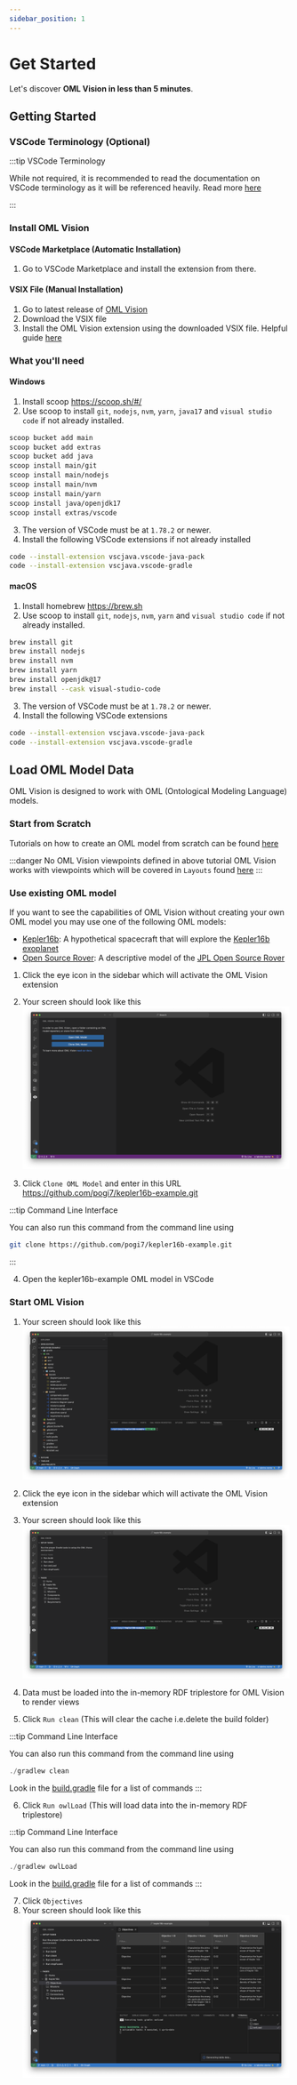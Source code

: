 ```yaml
---
sidebar_position: 1
---
```


# Get Started

Let's discover **OML Vision in less than 5 minutes**.

## Getting Started

### VSCode Terminology (Optional)

:::tip VSCode Terminology

While not required, it is recommended to read the documentation on VSCode terminology as it will be referenced heavily.  Read more [here](https://code.visualstudio.com/docs/getstarted/userinterface)

:::

### Install OML Vision

#### VSCode Marketplace (Automatic Installation)

<!-- TODO: Add link to VSCode marketplace -->
1. Go to VSCode Marketplace and install the extension from there.  

#### VSIX File (Manual Installation)

1. Go to latest release of [OML Vision](https://github.com/opencaesar/oml-vision/releases/latest)
2. Download the VSIX file
3. Install the OML Vision extension using the downloaded VSIX file.  Helpful guide [here](https://code.visualstudio.com/docs/editor/extension-marketplace#_install-from-a-vsix)

### What you'll need

#### Windows
1. Install scoop https://scoop.sh/#/
2. Use scoop to install `git`, `nodejs`, `nvm`, `yarn`, `java17` and `visual studio code` if not already installed.
```bash
scoop bucket add main
scoop bucket add extras
scoop bucket add java
scoop install main/git
scoop install main/nodejs
scoop install main/nvm
scoop install main/yarn
scoop install java/openjdk17
scoop install extras/vscode
```
3. The version of VSCode must be at `1.78.2` or newer.
4. Install the following VSCode extensions if not already installed
```bash
code --install-extension vscjava.vscode-java-pack
code --install-extension vscjava.vscode-gradle
```

#### macOS
1. Install homebrew https://brew.sh
2. Use scoop to install `git`, `nodejs`, `nvm`, `yarn` and `visual studio code` if not already installed.
```bash
brew install git
brew install nodejs
brew install nvm
brew install yarn
brew install openjdk@17
brew install --cask visual-studio-code
```
3. The version of VSCode must be at `1.78.2` or newer.
4. Install the following VSCode extensions
```bash
code --install-extension vscjava.vscode-java-pack
code --install-extension vscjava.vscode-gradle
```

## Load OML Model Data

OML Vision is designed to work with OML (Ontological Modeling Language) models.

### Start from Scratch

Tutorials on how to create an OML model from scratch can be found [here](https://www.opencaesar.io/oml-tutorials/)

:::danger No OML Vision viewpoints defined in above tutorial
OML Vision works with viewpoints which will be covered in `Layouts` found [here](/docs/category/layouts)
:::

### Use existing OML model

If you want to see the capabilities of OML Vision without creating your own OML model you may use one of the following OML models:

<!-- TODO: Change URL to opencaesar organization once documentation is updated -->
- [Kepler16b](https://github.com/pogi7/kepler16b-example/tree/main): A hypothetical spacecraft that will explore the [Kepler16b exoplanet](https://en.wikipedia.org/wiki/Kepler-16b)
- [Open Source Rover](https://github.com/UTNAK/open-source-rover/tree/main): A descriptive model of the [JPL Open Source Rover](https://github.com/nasa-jpl/open-source-rover/tree/master)

1. Click the eye icon in the sidebar which will activate the OML Vision extension
2. Your screen should look like this
![Unopened Workspace](./img/unopenedWorkspace.png)

1. Click `Clone OML Model` and enter in this URL https://github.com/pogi7/kepler16b-example.git


:::tip Command Line Interface

You can also run this command from the command line using 
```bash
git clone https://github.com/pogi7/kepler16b-example.git
```
:::

4. Open the kepler16b-example OML model in VSCode

### Start OML Vision

1. Your screen should look like this
![Entry Point](./img/entryPoint.png)
2. Click the eye icon in the sidebar which will activate the OML Vision extension
3. Your screen should look like this
![Activate Extension](./img/activateExtension.png)

4. Data must be loaded into the in-memory RDF triplestore for OML Vision to render views
5. Click `Run clean` (This will clear the cache i.e.delete the build folder)

:::tip Command Line Interface

You can also run this command from the command line using 
```java
./gradlew clean
```
Look in the [build.gradle](https://github.com/pogi7/kepler16b-example/blob/main/build.gradle) file for a list of commands
:::

6. Click `Run owlLoad` (This will load data into the in-memory RDF triplestore)

:::tip Command Line Interface

You can also run this command from the command line using 
```java
./gradlew owlLoad
```
Look in the [build.gradle](https://github.com/pogi7/kepler16b-example/blob/main/build.gradle) file for a list of commands
:::

7. Click `Objectives`
8. Your screen should look like this
![Objectives Table](./img/objectivesTable.png)